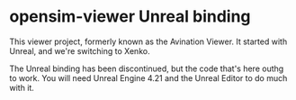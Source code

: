 # opensim-viewer Unreal binding

This viewer project, formerly known as the Avination Viewer. It started with Unreal, and we're switching to Xenko.

The Unreal binding has been discontinued, but the code that's here outhg to work. You will need Unreal Engine 4.21 and the Unreal Editor to do much with it.